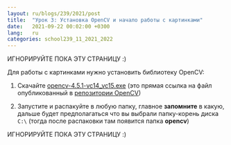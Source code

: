 ```yaml
---
layout: ru/blogs/239/2021/post
title:  "Урок 3: Установка OpenCV и начало работы с картинками"
date:   2021-09-22 00:02:00 +0300
lang:   ru
categories: school239_11_2021_2022
---
```


ИГНОРИРУЙТЕ ПОКА ЭТУ СТРАНИЦУ :)

Для работы с картинками нужно установить библиотеку OpenCV:

1) Скачайте [opencv-4.5.1-vc14_vc15.exe](https://github.com/opencv/opencv/releases/download/4.5.1/opencv-4.5.1-vc14_vc15.exe) (это прямая ссылка на файл опубликованный в [репозитории OpenCV](https://github.com/opencv/opencv/releases/tag/4.5.1))

2) Запустите и распакуйте в любую папку, главное **запомните** в какую, дальше будет предполагаться что вы выбрали папку-корень диска ```C:\``` (тогда после распаковки там появится папка **opencv**)

ИГНОРИРУЙТЕ ПОКА ЭТУ СТРАНИЦУ :)
